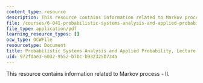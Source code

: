 ```yaml
---
content_type: resource
description: This resource contains information related to Markov process - II.
file: /courses/6-041-probabilistic-systems-analysis-and-applied-probability-fall-2010/972fdae360329552b7bcb932325b734a_MIT6_041F10_L17.pdf
file_type: application/pdf
learning_resource_types: []
ocw_type: OCWFile
resourcetype: Document
title: Probabilistic Systems Analysis and Applied Probability, Lecture 17
uid: 972fdae3-6032-9552-b7bc-b932325b734a
---
```

This resource contains information related to Markov process - II.

